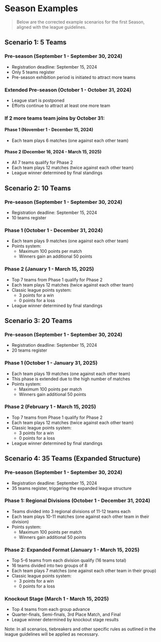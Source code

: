 # Season Examples
> Below are the corrected example scenarios for the first Season, aligned with the league guidelines.

## Scenario 1: 5 Teams

### Pre-season (September 1 - September 30, 2024)
- Registration deadline: September 15, 2024
- Only 5 teams register
- Pre-season exhibition period is initiated to attract more teams

### Extended Pre-season (October 1 - October 31, 2024)
- League start is postponed
- Efforts continue to attract at least one more team

### If 2 more teams team joins by October 31:

#### Phase 1 (November 1 - December 15, 2024)
- Each team plays 6 matches (one against each other team)

#### Phase 2 (December 16, 2024 - March 15, 2025)
- All 7 teams qualify for Phase 2
- Each team plays 12 matches (twice against each other team)
- League winner determined by final standings

## Scenario 2: 10 Teams

### Pre-season (September 1 - September 30, 2024)
- Registration deadline: September 15, 2024
- 10 teams register

### Phase 1 (October 1 - December 31, 2024)
- Each team plays 9 matches (one against each other team)
- Points system: 
  - Maximum 100 points per match
  - Winners gain an additional 50 points

### Phase 2 (January 1 - March 15, 2025)
- Top 7 teams from Phase 1 qualify for Phase 2
- Each team plays 12 matches (twice against each other team)
- Classic league points system:
  - 3 points for a win
  - 0 points for a loss
- League winner determined by final standings

## Scenario 3: 20 Teams

### Pre-season (September 1 - September 30, 2024)
- Registration deadline: September 15, 2024
- 20 teams register

### Phase 1 (October 1 - January 31, 2025)
- Each team plays 19 matches (one against each other team)
- This phase is extended due to the high number of matches
- Points system: 
  - Maximum 100 points per match
  - Winners gain additional 50 points

### Phase 2 (February 1 - March 15, 2025)
- Top 7 teams from Phase 1 qualify for Phase 2
- Each team plays 12 matches (twice against each other team)
- Classic league points system:
  - 3 points for a win
  - 0 points for a loss
- League winner determined by final standings

## Scenario 4: 35 Teams (Expanded Structure)

### Pre-season (September 1 - September 30, 2024)
- Registration deadline: September 15, 2024
- 35 teams register, triggering the expanded league structure

### Phase 1: Regional Divisions (October 1 - December 31, 2024)
- Teams divided into 3 regional divisions of 11-12 teams each
- Each team plays 10-11 matches (one against each other team in their division)
- Points system: 
  - Maximum 100 points per match
  - Winners gain additional 50 points

### Phase 2: Expanded Format (January 1 - March 15, 2025)
- Top 5-6 teams from each division qualify (16 teams total)
- 16 teams divided into two groups of 8
- Each team plays 7 matches (one against each other team in their group)
- Classic league points system:
  - 3 points for a win
  - 0 points for a loss

### Knockout Stage (March 1 - March 15, 2025)
- Top 4 teams from each group advance
- Quarter-finals, Semi-finals, 3rd Place Match, and Final
- League winner determined by knockout stage results

Note: In all scenarios, tiebreakers and other specific rules as outlined in the league guidelines will be applied as necessary.